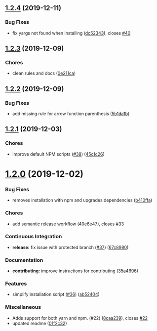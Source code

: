 ## [1.2.4](https://github.com/arianacosta/poetic/compare/v1.2.3...v1.2.4) (2019-12-11)


### Bug Fixes

* fix yargs not found when installing ([dc52343](https://github.com/arianacosta/poetic/commit/dc52343cd12558e4b1176acf71948c2ff72dd771)), closes [#40](https://github.com/arianacosta/poetic/issues/40)

## [1.2.3](https://github.com/arianacosta/poetic/compare/v1.2.2...v1.2.3) (2019-12-09)


### Chores

* clean rules and docs ([0e211ca](https://github.com/arianacosta/poetic/commit/0e211ca37fdb3d5b1868bb8a9013f76b56e1cc50))

## [1.2.2](https://github.com/arianacosta/poetic/compare/v1.2.1...v1.2.2) (2019-12-09)


### Bug Fixes

* add missing rule for arrow function parenthesis ([5b1da1b](https://github.com/arianacosta/poetic/commit/5b1da1ba2656c33bd126f72f2e50bb17bc2d9313))

## [1.2.1](https://github.com/arianacosta/poetic/compare/v1.2.0...v1.2.1) (2019-12-03)


### Chores

* improve default NPM scripts ([#38](https://github.com/arianacosta/poetic/issues/38)) ([45c1c26](https://github.com/arianacosta/poetic/commit/45c1c2672bc27c4ad3d771e5ee2d684a4a2d952f))

# [1.2.0](https://github.com/arianacosta/poetic/compare/v1.1.0...v1.2.0) (2019-12-02)


### Bug Fixes

* removes installation with npm and upgrades dependencies ([b410ffa](https://github.com/arianacosta/poetic/commit/b410ffada1de0fb5550002bbbcf91ed451f36eb4))


### Chores

* add semantic release workflow ([40e6e47](https://github.com/arianacosta/poetic/commit/40e6e47e88342eb5a1974c089759960bc98366fb)), closes [#33](https://github.com/arianacosta/poetic/issues/33)


### Continuous Integration

* **release:** fix issue with protected branch ([#37](https://github.com/arianacosta/poetic/issues/37)) ([67c8980](https://github.com/arianacosta/poetic/commit/67c8980c9469e312917dbf78bcbb24b60126eca9))


### Documentation

* **contributing:** improve instructions for contributing ([35a4696](https://github.com/arianacosta/poetic/commit/35a46965008a877f3bc196a6308904d2f0e7362e))


### Features

* simplify installation script ([#36](https://github.com/arianacosta/poetic/issues/36)) ([ab52404](https://github.com/arianacosta/poetic/commit/ab524046157fa0e04b0030d324595e99d37932e8))


### Miscellaneous

* Adds support for both yarn and npm. (#22) ([8caa239](https://github.com/arianacosta/poetic/commit/8caa239280089bd12efbeab911173d35b80b41ff)), closes [#22](https://github.com/arianacosta/poetic/issues/22)
* updated readme ([01f2c32](https://github.com/arianacosta/poetic/commit/01f2c323f18a902ba8afdda24b21fe0862e0147b))
